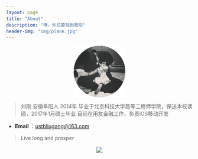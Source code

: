 ```yaml
---
layout: page
title: "About"
description: "嘿，你总算找到我啦"
header-img: "img/plane.jpg"
---
```


<center>
    <p><img src="img/Zero.png" align="center"></p>
</center>

>刘刚 安徽阜阳人
>2014年 毕业于北京科技大学高等工程师学院，保送本校读硕，2017年1月硕士毕业
>目前在用友金融工作，负责iOS移动开发
- **Email** ：ustbliugang@163.com


> Live long and prosper

<center>
    <p><img src="http://dreamofbook.qiniudn.com/hacker.png" align="center"></p>
</center>
